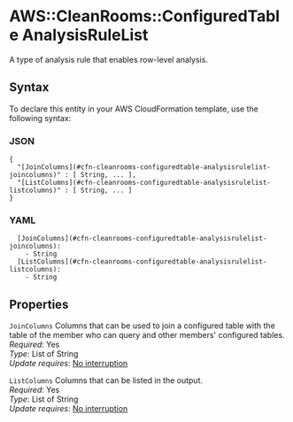 # AWS::CleanRooms::ConfiguredTable AnalysisRuleList<a name="aws-properties-cleanrooms-configuredtable-analysisrulelist"></a>

A type of analysis rule that enables row\-level analysis\.

## Syntax<a name="aws-properties-cleanrooms-configuredtable-analysisrulelist-syntax"></a>

To declare this entity in your AWS CloudFormation template, use the following syntax:

### JSON<a name="aws-properties-cleanrooms-configuredtable-analysisrulelist-syntax.json"></a>

```
{
  "[JoinColumns](#cfn-cleanrooms-configuredtable-analysisrulelist-joincolumns)" : [ String, ... ],
  "[ListColumns](#cfn-cleanrooms-configuredtable-analysisrulelist-listcolumns)" : [ String, ... ]
}
```

### YAML<a name="aws-properties-cleanrooms-configuredtable-analysisrulelist-syntax.yaml"></a>

```
  [JoinColumns](#cfn-cleanrooms-configuredtable-analysisrulelist-joincolumns): 
    - String
  [ListColumns](#cfn-cleanrooms-configuredtable-analysisrulelist-listcolumns): 
    - String
```

## Properties<a name="aws-properties-cleanrooms-configuredtable-analysisrulelist-properties"></a>

`JoinColumns`  <a name="cfn-cleanrooms-configuredtable-analysisrulelist-joincolumns"></a>
Columns that can be used to join a configured table with the table of the member who can query and other members' configured tables\.  
*Required*: Yes  
*Type*: List of String  
*Update requires*: [No interruption](https://docs.aws.amazon.com/AWSCloudFormation/latest/UserGuide/using-cfn-updating-stacks-update-behaviors.html#update-no-interrupt)

`ListColumns`  <a name="cfn-cleanrooms-configuredtable-analysisrulelist-listcolumns"></a>
Columns that can be listed in the output\.  
*Required*: Yes  
*Type*: List of String  
*Update requires*: [No interruption](https://docs.aws.amazon.com/AWSCloudFormation/latest/UserGuide/using-cfn-updating-stacks-update-behaviors.html#update-no-interrupt)
